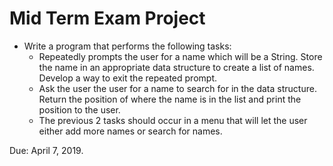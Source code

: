 # Mid Term Exam Project
* Write a program that performs the following tasks:
    * Repeatedly prompts the user for a name which will be a String.  Store the name in an appropriate data structure to create a list of names.  Develop a way to exit the repeated prompt.
    * Ask the user the user for a name to search for in the data structure.  Return the position of where the name is in the list and print the position to the user.
    * The previous 2 tasks should occur in a menu that will let the user either add more names or search for names.

Due: April 7, 2019.